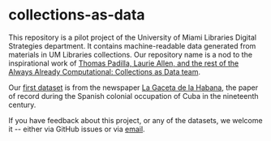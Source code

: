 # collections-as-data
This repository is a pilot project of the University of Miami Libraries Digital Strategies department. It contains machine-readable data generated from materials in UM Libraries collections. Our repository name is a nod to the inspirational work of [Thomas Padilla, Laurie Allen, and the rest of the Always Already Computational: Collections as Data team](https://collectionsasdata.github.io/team/).

Our [first dataset](https://github.com/UMiamiLibraries/collections-as-data/tree/master/LaGaceta) is from the newspaper [La Gaceta de la Habana](http://merrick.library.miami.edu/cubanHeritage/cubanlaw/lagaceta.php), the paper of record during the Spanish colonial occupation of Cuba in the nineteenth century.

If you have feedback about this project, or any of the datasets, we welcome it -- either via GitHub issues or via [email](mailto:p.morgan@miami.edu;l.capell@miami.edu;edwilliams@miami.edu).
